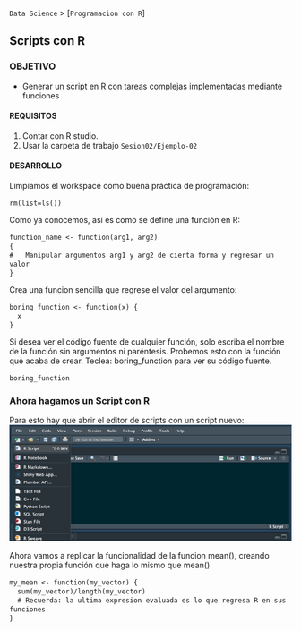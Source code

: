 `Data Science` > [`Programacion con R`]
## Scripts con R

### OBJETIVO
- Generar un script en R con tareas complejas implementadas mediante funciones

#### REQUISITOS
1. Contar con R studio.
1. Usar la carpeta de trabajo `Sesion02/Ejemplo-02`

#### DESARROLLO

Limpiamos el workspace como buena práctica de programación:
```{r}
rm(list=ls())
```
Como ya conocemos, así es como se define una función en R:
```{r}
function_name <- function(arg1, arg2)
{
#	Manipular argumentos arg1 y arg2 de cierta forma y regresar un valor
}
```
Crea una funcion sencilla que regrese el valor del argumento:  
```{r}
boring_function <- function(x) {
  x
}
```
Si desea ver el código fuente de cualquier función, solo escriba el nombre de la función sin argumentos ni paréntesis. Probemos esto con la función que acaba de crear. Teclea: boring_function para ver su código fuente.
```{r}
boring_function
```

### Ahora hagamos un Script con R

Para esto hay que abrir el editor de scripts con un script nuevo:
![RScript](../images/RScript.png)

Ahora vamos a replicar la funcionalidad de la funcion mean(), creando nuestra propia función que haga lo mismo que mean()
```{r}
my_mean <- function(my_vector) {
  sum(my_vector)/length(my_vector)
  # Recuerda: la ultima expresion evaluada es lo que regresa R en sus funciones
}
```
